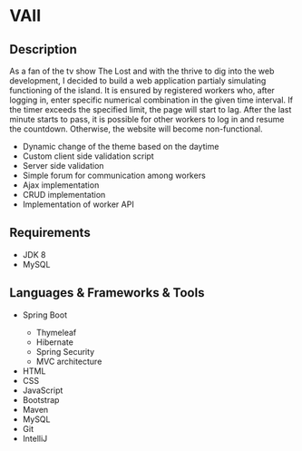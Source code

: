 <h1>VAII</h1>
<h2>Description</h2>
<p>
 <p>As a fan of the tv show The Lost and with the thrive to dig into the web development, I decided to build a web application partialy simulating functioning of the island. It is ensured by registered workers who, 
  after logging in, enter specific numerical combination in the given time interval. If the timer exceeds the specified limit, the page will start to lag. After the last minute starts to pass, it is possible for other workers to log in and resume the countdown. Otherwise, the website will become non-functional.</p>
  <ul>
    <li>Dynamic change of the theme based on the daytime</li>
    <li>Custom client side validation script</li>
    <li>Server side validation</li>
    <li>Simple forum for communication among workers</li>
    <li>Ajax implementation</li>
    <li>CRUD implementation</li>
    <li>Implementation of worker API</li>
  </ul>
</p>
<h2>Requirements</h2>
    <ul>
      <li>JDK 8</li>
      <li>MySQL</li>
    </ul>

<h2>Languages & Frameworks & Tools</h2>
<ul>
  <li>Spring Boot</li>
    <ul>
      <li>Thymeleaf</li>
      <li>Hibernate</li>
      <li>Spring Security</li>
      <li>MVC architecture</li>
    </ul>
  <li>HTML</li>
  <li>CSS</li>
  <li>JavaScript</li>
  <li>Bootstrap</li>
  <li>Maven</li>
  <li>MySQL</li>
  <li>Git</li>
  <li>IntelliJ</li>
</ul>
